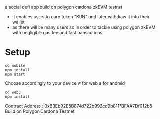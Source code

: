 a social defi app build on polygon cardona zkEVM testnet
- it enables users to earn token "KUN" and later withdraw it into their wallet
- as there will be many users so in order to tackle using polygon zkEVM with negligible gas fee and fast transactions

# Setup 
```
cd mobile 
npm install
npm start
```
Choose accordingly to your device
w for web
a for android

```
cd web3
npm install
```

Contract Address : 0xB3Eb92E5B874d722b992cd9b8117BFAA7Df012b5
Build on Polygon Cardona Testnet
